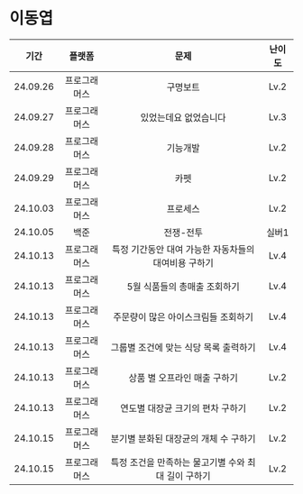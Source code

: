 # 이동엽

|   기간   |    플랫폼    |         문제          | 난이도 |
| :------: | :----------: | :-------------------: | :----: |
| 24.09.26 | 프로그래머스 |       구명보트        |  Lv.2  |
| 24.09.27 | 프로그래머스 | 있었는데요 없었습니다 |  Lv.3  |
| 24.09.28 | 프로그래머스 | 기능개발 |  Lv.2  |
| 24.09.29 | 프로그래머스 | 카펫 |  Lv.2  |
| 24.10.03 | 프로그래머스 | 프로세스 |  Lv.2  |
| 24.10.05 | 백준 | 전쟁-전투 |  실버1  |
| 24.10.13 | 프로그래머스 | 특정 기간동안 대여 가능한 자동차들의 대여비용 구하기 |  Lv.4  |
| 24.10.13 | 프로그래머스 | 5월 식품들의 총매출 조회하기 |  Lv.4  |
| 24.10.13 | 프로그래머스 | 주문량이 많은 아이스크림들 조회하기 |  Lv.4  |
| 24.10.13 | 프로그래머스 | 그룹별 조건에 맞는 식당 목록 출력하기 |  Lv.4  |
| 24.10.13 | 프로그래머스 | 상품 별 오프라인 매출 구하기 |  Lv.2  |
| 24.10.13 | 프로그래머스 | 연도별 대장균 크기의 편차 구하기 |  Lv.2  |
| 24.10.15 | 프로그래머스 | 분기별 분화된 대장균의 개체 수 구하기 |  Lv.2  |
| 24.10.15 | 프로그래머스 | 특정 조건을 만족하는 물고기별 수와 최대 길이 구하기 |  Lv.2  |

